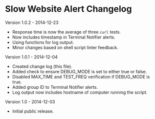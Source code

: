 Slow Website Alert Changelog
============================

Version 1.0.2 - 2014-12-23

- Response time is now the average of three `curl` tests.
- Now includes timestamp in Terminal Notifier alerts.
- Using functions for log output.
- Minor changes based on shell script linter feedback.

Version 1.0.1 - 2014-12-04

- Created change log (this file).
- Added check to ensure DEBUG_MODE is set to either true or false.
- Disabled MAX_TIME and TEST_FREQ verification if DEBUG_MODE is true.
- Added group ID to Terminal Notifier alerts.
- Log output now includes hostname of computer running the script.

Version 1.0 - 2014-12-03

- Initial public release.